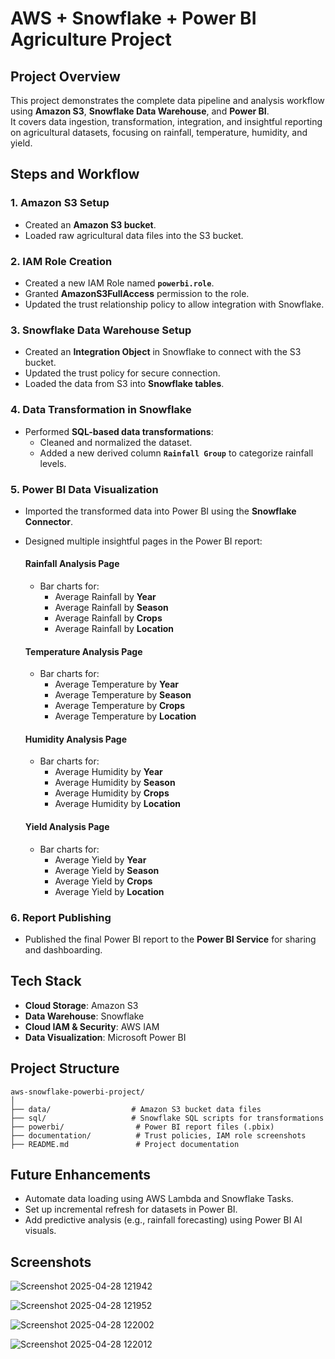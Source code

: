 # AWS + Snowflake + Power BI Agriculture Project

## Project Overview
This project demonstrates the complete data pipeline and analysis workflow using **Amazon S3**, **Snowflake Data Warehouse**, and **Power BI**.  
It covers data ingestion, transformation, integration, and insightful reporting on agricultural datasets, focusing on rainfall, temperature, humidity, and yield.


## Steps and Workflow

### 1. Amazon S3 Setup
- Created an **Amazon S3 bucket**.
- Loaded raw agricultural data files into the S3 bucket.

### 2. IAM Role Creation
- Created a new IAM Role named **`powerbi.role`**.
- Granted **AmazonS3FullAccess** permission to the role.
- Updated the trust relationship policy to allow integration with Snowflake.

### 3. Snowflake Data Warehouse Setup
- Created an **Integration Object** in Snowflake to connect with the S3 bucket.
- Updated the trust policy for secure connection.
- Loaded the data from S3 into **Snowflake tables**.

### 4. Data Transformation in Snowflake
- Performed **SQL-based data transformations**:
  - Cleaned and normalized the dataset.
  - Added a new derived column **`Rainfall Group`** to categorize rainfall levels.

### 5. Power BI Data Visualization
- Imported the transformed data into Power BI using the **Snowflake Connector**.
- Designed multiple insightful pages in the Power BI report:
  
  #### Rainfall Analysis Page
  - Bar charts for:
    - Average Rainfall by **Year**
    - Average Rainfall by **Season**
    - Average Rainfall by **Crops**
    - Average Rainfall by **Location**
  
  #### Temperature Analysis Page
  - Bar charts for:
    - Average Temperature by **Year**
    - Average Temperature by **Season**
    - Average Temperature by **Crops**
    - Average Temperature by **Location**

  #### Humidity Analysis Page
  - Bar charts for:
    - Average Humidity by **Year**
    - Average Humidity by **Season**
    - Average Humidity by **Crops**
    - Average Humidity by **Location**

  #### Yield Analysis Page
  - Bar charts for:
    - Average Yield by **Year**
    - Average Yield by **Season**
    - Average Yield by **Crops**
    - Average Yield by **Location**

### 6. Report Publishing
- Published the final Power BI report to the **Power BI Service** for sharing and dashboarding.

## Tech Stack

- **Cloud Storage**: Amazon S3
- **Data Warehouse**: Snowflake
- **Cloud IAM & Security**: AWS IAM
- **Data Visualization**: Microsoft Power BI

## Project Structure

```
aws-snowflake-powerbi-project/
│
├── data/                  # Amazon S3 bucket data files
├── sql/                   # Snowflake SQL scripts for transformations
├── powerbi/                # Power BI report files (.pbix)
├── documentation/          # Trust policies, IAM role screenshots
├── README.md               # Project documentation
```


## Future Enhancements
- Automate data loading using AWS Lambda and Snowflake Tasks.
- Set up incremental refresh for datasets in Power BI.
- Add predictive analysis (e.g., rainfall forecasting) using Power BI AI visuals.


## Screenshots

![Screenshot 2025-04-28 121942](https://github.com/user-attachments/assets/1a430775-e0fe-4e32-a391-67118aa06383)

![Screenshot 2025-04-28 121952](https://github.com/user-attachments/assets/8e40c390-6c2b-4987-9374-4c63aa7f04b6)

![Screenshot 2025-04-28 122002](https://github.com/user-attachments/assets/f8b120bd-ba23-4f07-b658-cb3f49e14946)

![Screenshot 2025-04-28 122012](https://github.com/user-attachments/assets/21852d2c-95a1-41ac-9834-3926abf588c9)


